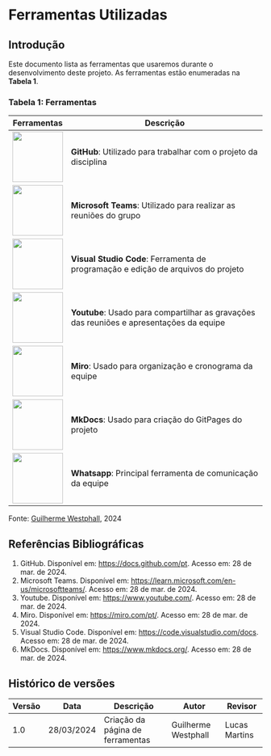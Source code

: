 # Ferramentas Utilizadas

## Introdução

Este documento lista as ferramentas que usaremos durante o desenvolvimento deste projeto. As ferramentas estão enumeradas na **Tabela 1**.

### Tabela 1: Ferramentas
| Ferramentas                                                                                                                                       | Descrição                                                                                |
| ------------------------------------------------------------------------------------------------------------------------------------------------- | ---------------------------------------------------------------------------------------- |
| <img src="https://cdn1.iconfinder.com/data/icons/ionicons-fill-vol-2/512/logo-github-128.png" style="width:100px; height:100px"/>                 | **GitHub**: Utilizado para trabalhar com o projeto da disciplina                         |
| <img src="https://logodownload.org/wp-content/uploads/2021/08/microsoft-teams-logo-1.png" style="width:100px; height:100px"/>                     | **Microsoft Teams**: Utilizado para realizar as reuniões do grupo                        |
| <img src="https://logotyp.us/file/vs-code.svg" style="widht:100px;height:100px"/>                                                                 | **Visual Studio Code**: Ferramenta de programação e edição de arquivos do projeto        |
| <img src="https://pluspng.com/img-png/youtube-png-youtube-transparent-background-2000.png" style="width:100px; height:100px"/>                    | **Youtube**: Usado para compartilhar as gravações das reuniões e apresentações da equipe |
| <img src="https://seeklogo.com/images/M/miro-logo-4F00416377-seeklogo.com.png" style="widht:100px; height:100px"/>                                | **Miro**: Usado para organização e cronograma da equipe                                  |
| <img src="https://user-images.githubusercontent.com/16578570/61556938-3c337400-aa63-11e9-9ec1-a3ba5643a1a6.png" style="height:100px;width:100px"> | **MkDocs**: Usado para criação do GitPages do projeto                                    |
| <img src="https://logodownload.org/wp-content/uploads/2015/04/whatsapp-logo-png.png" style="width:100px;height:100px"/>| **Whatsapp**: Principal ferramenta de comunicação da equipe|

Fonte: [Guilherme Westphall](https://github.com/west7), 2024

## Referências Bibliográficas

1. GitHub. Disponível em: https://docs.github.com/pt. Acesso em: 28 de mar. de 2024.
2. Microsoft Teams. Disponível em: https://learn.microsoft.com/en-us/microsoftteams/. Acesso em: 28 de mar. de 2024.
3. Youtube. Disponível em: https://www.youtube.com/. Acesso em: 28 de mar. de 2024.
4. Miro. Disponível em: https://miro.com/pt/. Acesso em: 28 de mar. de 2024.
5. Visual Studio Code. Disponível em: https://code.visualstudio.com/docs. Acesso em: 28 de mar. de 2024.
6. MkDocs. Disponível em: https://www.mkdocs.org/. Acesso em: 28 de mar. de 2024.

## Histórico de versões

| Versão | Data       | Descrição                        | Autor               | Revisor |
| ------ | ---------- | -------------------------------- | ------------------- | ------- |
| 1.0    | 28/03/2024 | Criação da página de ferramentas | Guilherme Westphall | Lucas Martins |

